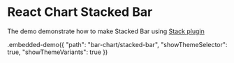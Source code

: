 # React Chart Stacked Bar

The demo demonstrate how to make Stacked Bar using [Stack plugin](../../docs/reference/stack.md)

.embedded-demo({ "path": "bar-chart/stacked-bar", "showThemeSelector": true, "showThemeVariants": true })
